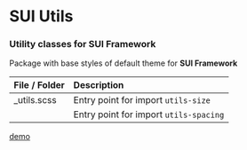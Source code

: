 # SUI Utils

### Utility classes for SUI Framework

Package with base styles of default theme for **SUI Framework**

| File / Folder  | Description |
|--------------|:-------------|
| _utils.scss        | Entry point for import `utils-size`|
|                    | Entry point for import `utils-spacing`|

[demo](http://sui-utils.surge.sh/)

